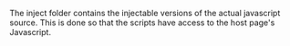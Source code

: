 The inject folder contains the injectable versions of the actual javascript source. This is done so that the scripts have access to the host page's Javascript.
